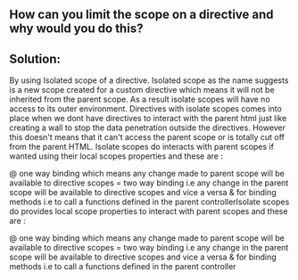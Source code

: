 How can you limit the scope on a directive and why would you do this? 
---------------------------------------------------------------------------------------------------

Solution:
----------------------------------------------------------------------------------------------------------------------------------------------------------------------
By using Isolated scope of a directive. Isolated scope as the name suggests is a new scope created for a custom directive which means it will not be inherited from the parent scope. As a result isolate scopes will have no access to its outer environment. Directives with isolate scopes comes into place when we dont have directives to interact with the parent html just like creating a wall to stop the data penetration outside the directives. However this doesn't means that it can't access the parent scope or is totally cut off from the parent HTML. Isolate scopes do interacts with parent scopes if wanted using their local scopes properties and these are :

@ one way binding which means any change made to parent scope will be available to directive scopes
= two way binding i.e any change in the parent scope will be available to directive scopes and vice a versa
& for binding methods i.e to call a functions defined in the parent controllerIsolate scopes do provides local scope properties to interact with parent scopes and these are :

@ one way binding which means any change made to parent scope will be available to directive scopes
= two way binding i.e any change in the parent scope will be available to directive scopes and vice a versa
& for binding methods i.e to call a functions defined in the parent controller
